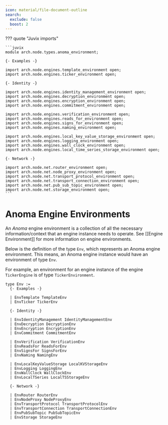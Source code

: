 ```yaml
---
icon: material/file-document-outline
search:
  exclude: false
  boost: 2
---
```


??? quote "Juvix imports"

    ```juvix
    module arch.node.types.anoma_environment;

    {- Examples -}

    import arch.node.engines.template_environment open;
    import arch.node.engines.ticker_environment open;

    {- Identity -}

    import arch.node.engines.identity_management_environment open;
    import arch.node.engines.decryption_environment open;
    import arch.node.engines.encryption_environment open;
    import arch.node.engines.commitment_environment open;

    import arch.node.engines.verification_environment open;
    import arch.node.engines.reads_for_environment open;
    import arch.node.engines.signs_for_environment open;
    import arch.node.engines.naming_environment open;

    import arch.node.engines.local_key_value_storage_environment open;
    import arch.node.engines.logging_environment open;
    import arch.node.engines.wall_clock_environment open;
    import arch.node.engines.local_time_series_storage_environment open;

    {- Network -}

    import arch.node.net.router_environment open;
    import arch.node.net.node_proxy_environment open;
    import arch.node.net.transport_protocol_environment open;
    import arch.node.net.transport_connection_environment open;
    import arch.node.net.pub_sub_topic_environment open;
    import arch.node.net.storage_environment open;
    ```
  
# Anoma Engine Environments

An _Anoma_ engine environment is a collection of all the necessary
information/context that an engine instance needs to operate.
See [[Engine Environment]] for more information on engine environments.

Below is the definition of the type `Env`,
which represents an Anoma engine environment.
This means, an Anoma engine instance would have an environment of type `Env`.

For example, an environment for an engine instance
of the engine `TickerEngine` is of type `TickerEnvironment`.

<!-- --8<-- [start:anoma-environment-type] -->
```juvix
type Env :=
  {- Examples -}

  | EnvTemplate TemplateEnv
  | EnvTicker TickerEnv

  {- Identity -}

  | EnvIdentityManagement IdentityManagementEnv
  | EnvDecryption DecryptionEnv
  | EnvEncryption EncryptionEnv
  | EnvCommitment CommitmentEnv

  | EnvVerification VerificationEnv
  | EnvReadsFor ReadsForEnv
  | EnvSignsFor SignsForEnv
  | EnvNaming NamingEnv

  | EnvLocalKeyValueStorage LocalKVStorageEnv
  | EnvLogging LoggingEnv
  | EnvWallClock WallClockEnv
  | EnvLocalTSeries LocalTSStorageEnv

  {- Network -}

  | EnvRouter RouterEnv
  | EnvNodeProxy NodeProxyEnv
  | EnvTransportProtocol TransportProtocolEnv
  | EnvTransportConnection TransportConnectionEnv
  | EnvPubSubTopic PubSubTopicEnv
  | EnvStorage StorageEnv
```
<!-- --8<-- [end:anoma-environment-type] -->
